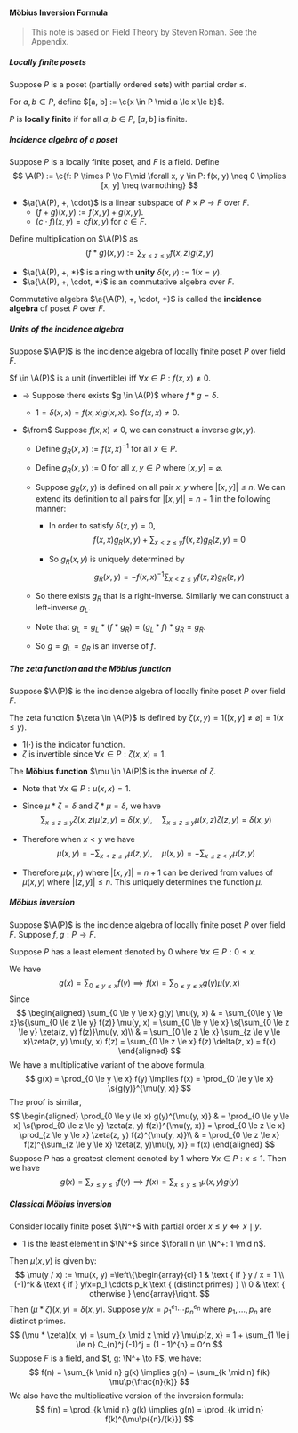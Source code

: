 #### Möbius Inversion Formula

> This note is based on Field Theory by Steven Roman. See the Appendix.

##### Locally finite posets

Suppose $P$ is a poset (partially ordered sets) with partial order $\le$.

For $a, b \in P$, define $[a, b] := \c{x \in P \mid a \le x \le b}$.

$P$ is **locally finite** if for all $a, b \in P$, $[a, b]$ is finite.

##### Incidence algebra of a poset

Suppose $P$ is a locally finite poset, and $F$ is a field. Define
$$
\A(P) := \c{f: P \times P \to F\mid  \forall x, y \in P: f(x, y) \neq 0 \implies [x, y] \neq \varnothing}
$$

- $\a{\A(P), +, \cdot}$ is a linear subspace of $P \times P \to F$ over $F$.
  - $(f + g) (x, y) := f(x, y) + g(x, y)$.
  - $(c\cdot f)(x, y) = c f(x, y)$ for $c \in F$.


Define multiplication on $\A(P)$ as
$$
(f * g)(x, y) := \sum_{x \le z \le y} f(x, z) g(z, y)
$$

- $\a{\A(P), +, *}$ is a ring with **unity** $\delta(x, y) := 1(x = y)$.
- $\a{\A(P), +, \cdot, *}$ is an commutative algebra over $F$.

Commutative algebra $\a{\A(P), +, \cdot, *}$ is called the **incidence algebra** of poset $P$ over $F$.

##### Units of the incidence algebra

Suppose $\A(P)$ is the incidence algebra of locally finite poset $P$ over field $F$.

$f \in \A(P)$ is a unit (invertible) iff $\forall x \in P: f(x, x) \neq 0$.

- $\to$ Suppose there exists $g \in \A(P)$ where $f * g = \delta$.

  - $1 = \delta(x, x) = f(x, x) g(x, x)$. So $f(x, x) \neq 0$.

- $\from$ Suppose $f(x, x) \neq 0$, we can construct a inverse $g(x, y)$.

  - Define $g_R(x, x) := f(x, x)^{-1}$ for all $x \in P$.

  - Define $g_R(x, y) := 0$ for all $x, y \in P$ where $[x, y] = \varnothing$.

  - Suppose $g_R(x, y)$ is defined on all pair $x, y$ where $|[x, y]| \le n$. We can extend its definition to all pairs for $|[x, y]| = n + 1$ in the following manner:

    - In order to satisfy $\delta(x, y) = 0$,
      $$
      f(x, x)g_R(x, y) + \sum_{x < z \le y} f(x, z) g_R(z, y) = 0
      $$

    - So $g_R(x, y)$ is uniquely determined by
      $$
      g_R(x, y) = - f(x, x)^{-1}\sum_{x < z \le y} f(x, z) g_R(z, y)
      $$

  - So there exists $g_R$ that is a right-inverse. Similarly we can construct a left-inverse $g_L$.

  - Note that $g_L = g_L *(f * g_R) = (g_L * f) * g_R = g_R$.

  - So $g = g_L = g_R$ is an inverse of $f$.

##### The zeta function and the Möbius function

Suppose $\A(P)$ is the incidence algebra of locally finite poset $P$ over field $F$.

The zeta function $\zeta \in \A(P)$ is defined by $\zeta(x, y) = 1([x, y] \neq \varnothing) = 1(x \le y)$.

- $1(\cdot)$ is the indicator function.
- $\zeta$ is invertible since $\forall x \in P: \zeta(x, x) = 1$.

The **Möbius function** $\mu \in \A(P)$ is the inverse of $\zeta$.

- Note that $\forall x \in P: \mu(x, x) = 1$.

- Since $\mu * \zeta = \delta$ and $\zeta * \mu = \delta$, we have
  $$
  \sum_{x \le z \le y} \zeta(x, z) \mu(z, y) = \delta(x, y), \quad \sum_{x \le z \le y} \mu(x, z) \zeta(z, y) = \delta(x, y)
  $$

- Therefore when $x < y$ we have
  $$
  \mu(x, y) = -\sum_{x < z \le y} \mu(z, y),\quad \mu(x, y) = -\sum_{x \le z < y} \mu(z, y)
  $$

- Therefore $\mu(x, y)$ where $|[x, y]| = n + 1$ can be derived from values of $\mu(x, y)$ where $|[z, y]| \le n$. This uniquely determines the function $\mu$.

##### Möbius inversion

Suppose $\A(P)$ is the incidence algebra of locally finite poset $P$ over field $F$. Suppose $f, g: P \to F$.

Suppose $P$ has a least element denoted by $0$ where $\forall x \in P: 0 \le x$.

We have
$$
g(x) = \sum_{0 \le y \le x} f(y) \implies f(x) = \sum_{0\le y \le x} g(y) \mu(y, x)
$$
Since
$$
\begin{aligned}
\sum_{0 \le y \le x} g(y) \mu(y, x) & = \sum_{0\le y \le x}\s{\sum_{0 \le z \le y} f(z)} \mu(y, x) = \sum_{0 \le y \le x} \s{\sum_{0 \le z \le y} \zeta(z, y) f(z)}\mu(y, x)\\
& = \sum_{0 \le z \le x} \sum_{z \le y \le x}\zeta(z, y) \mu(y, x) f(z) = \sum_{0 \le z \le x} f(z) \delta(z, x) = f(x)
\end{aligned}
$$
We have a multiplicative variant of the above formula,
$$
g(x) = \prod_{0 \le y \le x} f(y) \implies f(x) = \prod_{0 \le y \le x} \s{g(y)}^{\mu(y, x)}
$$
The proof is similar, 
$$
\begin{aligned}
\prod_{0 \le y \le x} g(y)^{\mu(y, x)} & = \prod_{0 \le y \le x} \s{\prod_{0 \le z \le y} \zeta(z, y) f(z)}^{\mu(y, x)} = \prod_{0 \le z \le x} \prod_{z \le y \le x} \zeta(z, y) f(z)^{\mu(y, x)}\\
& = \prod_{0 \le z \le x} f(z)^{\sum_{z \le y \le x} \zeta(z, y)\mu(y, x)} = f(x)
\end{aligned}
$$
Suppose $P$ has a greatest element denoted by $1$ where $\forall x \in P: x \le 1$. Then we have
$$
g(x) = \sum_{x \le y \le 1} f(y) \implies  f(x) = \sum_{x \le y \le 1} \mu(x, y)g(y)
$$

##### Classical Möbius inversion

Consider locally finite poset $\N^+$ with partial order $x \le y \iff x \mid y$.

- $1$ is the least element in $\N^+$ since $\forall n \in \N^+: 1 \mid n$.

Then $\mu(x, y)$ is given by:
$$
\mu(y / x) := \mu(x, y) =\left\{\begin{array}{cl}
1 & \text { if } y / x = 1 \\
(-1)^k & \text { if } y/x=p_1 \cdots p_k \text { (distinct primes) } \\
0 & \text { otherwise }
\end{array}\right.
$$
Then $(\mu * \zeta)(x, y) = \delta(x, y)$. Suppose $y / x = p_1^{e_1} \cdots p_n^{e_n}$ where $p_1, \ldots, p_n$ are distinct primes.
$$
(\mu * \zeta)(x, y) = \sum_{x \mid z \mid y} \mu\p{z, x} = 1 + \sum_{1 \le j \le n} C_{n}^j (-1)^j = (1 - 1)^{n} = 0^n
$$
Suppose $F$ is a field, and $f, g: \N^+ \to F$, we have:
$$
f(n) = \sum_{k \mid n} g(k) \implies g(n) = \sum_{k \mid n} f(k) \mu\p{\frac{n}{k}}
$$
We also have the multiplicative version of the inversion formula:
$$
f(n) = \prod_{k \mid n} g(k) \implies g(n) = \prod_{k \mid n} f(k)^{\mu\p{{n}/{k}}}
$$
